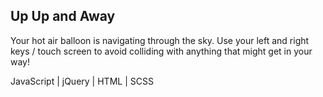 ## Up Up and Away

Your hot air balloon is navigating through the sky. Use your left and right keys / touch screen to avoid colliding with anything that might get in your way!

JavaScript | jQuery | HTML | SCSS
